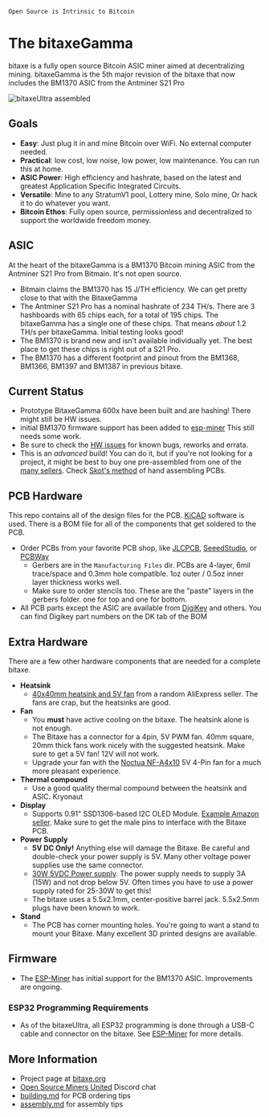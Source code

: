 ```
Open Source is Intrinsic to Bitcoin
```
# The bitaxeGamma
bitaxe is a fully open source Bitcoin ASIC miner aimed at decentralizing mining. bitaxeGamma is the 5th major revision of the bitaxe that now includes the BM1370 ASIC from the Antminer S21 Pro

![bitaxeUltra assembled](doc/gamma.png)

## Goals
- **Easy**: Just plug it in and mine Bitcoin over WiFi. No external computer needed.
- **Practical**: low cost, low noise, low power, low maintenance. You can run this at home.
- **ASIC Power**: High efficiency and hashrate, based on the latest and greatest Application Specific Integrated Circuits.
- **Versatile**: Mine to any StratumV1 pool, Lottery mine, Solo mine, Or hack it to do whatever you want.
- **Bitcoin Ethos**: Fully open source, permissionless and decentralized to support the worldwide freedom money.

## ASIC
At the heart of the bitaxeGamma is a BM1370 Bitcoin mining ASIC from the Antminer S21 Pro from Bitmain. It's not open source.

- Bitmain claims the BM1370 has 15 J/TH efficiency. We can get pretty close to that with the BitaxeGamma
- The Antminer S21 Pro has a nominal hashrate of 234 TH/s. There are 3 hashboards with 65 chips each, for a total of 195 chips. The bitaxeGamma has a single one of these chips. That means _about_ 1.2 TH/s per bitaxeGamma. Initial testing looks good!
- The BM1370 is brand new and isn't available individually yet. The best place to get these chips is right out of a S21 Pro.
- The BM1370 has a different footprint and pinout from the BM1368, BM1366, BM1397 and BM1387 in previous bitaxe.

## Current Status
- Prototype BitaxeGamma 600x have been built and are hashing! There might still be HW issues.
- initial BM1370 firmware support has been added to [esp-miner](https://github.com/skot/esp-miner) This still needs some work.
- Be sure to check the [HW issues](https://github.com/skot/bitaxe/issues) for known bugs, reworks and errata.
- This is an _advanced_ build! You can do it, but if you're not looking for a project, it might be best to buy one pre-assembled from one of the [many sellers](https://bitaxe.org/legit.html). Check [Skot's method](assembly.md) of hand assembling PCBs.

## PCB Hardware
This repo contains all of the design files for the PCB. [KiCAD](https://www.kicad.com) software is used. There is a BOM file for all of the components that get soldered to the PCB. 

- Order PCBs from your favorite PCB shop, like [JLCPCB](https://jlcpcb.com), [SeeedStudio](https://www.seeedstudio.com/fusion_pcb.html), or [PCBWay](https://www.pcbway.com)
    - Gerbers are in the `Manufacturing Files` dir. PCBs are 4-layer, 6mil trace/space and 0.3mm hole compatible. 1oz outer / 0.5oz inner layer thickness works well.
    - Make sure to order stencils too. These are the "paste" layers in the gerbers folder. one for top and one for bottom.
- All PCB parts except the ASIC are available from [DigiKey](https://www.digikey.com/en/products) and others. You can find Digikey part numbers on the DK tab of the BOM

## Extra Hardware
There are a few other hardware components that are needed for a complete bitaxe.

- **Heatsink**
	- [40x40mm heatsink and 5V fan](https://www.aliexpress.com/item/2251832861666365.html) from a random AliExpress seller. The fans are crap, but the heatsinks are good.  
- **Fan**
	- You **must** have active cooling on the bitaxe. The heatsink alone is not enough.
	- The Bitaxe has a connector for a 4pin, 5V PWM fan. 40mm square, 20mm thick fans work nicely with the suggested heatsink. Make sure to get a 5V fan! 12V will not work.
	- Upgrade your fan with the [Noctua NF-A4x10](https://noctua.at/en/nf-a4x10-5v-pwm) 5V 4-Pin fan for a much more pleasant experience.
- **Thermal compound**
	- Use a good quality thermal compound between the heatsink and ASIC. Kryonaut 
- **Display**
	- Supports 0.91" SSD1306-based I2C OLED Module. [Example Amazon seller](https://www.amazon.com/gp/product/B08ZY4YBHL). Make sure to get the male pins to interface with the Bitaxe PCB. 
- **Power Supply**
	- **5V DC Only!** Anything else will damage the Bitaxe. Be careful and double-check your power supply is 5V. Many other voltage power supplies use the same connector.
	- [30W 5VDC Power supply](https://www.amazon.com/MTDZKJG-100-240V-Converter-Transformers-5-5x2-5mm/dp/B0CJHKS28K). The power supply needs to supply 3A (15W) and not drop below 5V. Often times you have to use a power supply rated for 25-30W to get this!
	- The bitaxe uses a 5.5x2.1mm, center-positive barrel jack. 5.5x2.5mm plugs have been known to work.
- **Stand**
	- The PCB has corner mounting holes. You're going to want a stand to mount your Bitaxe. Many excellent 3D printed designs are available.

## Firmware
- The [ESP-Miner](https://github.com/skot/ESP-Miner) has initial support for the BM1370 ASIC. Improvements are ongoing.



### ESP32 Programming Requirements
- As of the bitaxeUltra, all ESP32 programming is done through a USB-C cable and connector on the bitaxe. See [ESP-Miner](https://github.com/skot/ESP-Miner) for more details.

## More Information
- Project page at [bitaxe.org](https://bitaxe.org)
- [Open Source Miners United](discord.gg/osmu) Discord chat
- [building.md](building.md) for PCB ordering tips
- [assembly.md](assembly.md) for assembly tips
